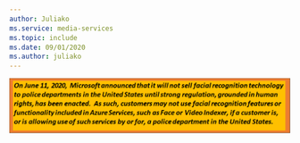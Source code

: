 ```yaml
---
author: Juliako
ms.service: media-services 
ms.topic: include
ms.date: 09/01/2020
ms.author: juliako
---
```


![banner](../media/banner/banner.png)
